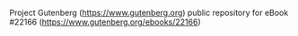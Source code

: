 Project Gutenberg (https://www.gutenberg.org) public repository for eBook #22166 (https://www.gutenberg.org/ebooks/22166)

